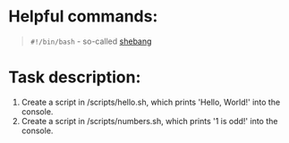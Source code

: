 # Helpful commands:

> `#!/bin/bash` - so-called [shebang](https://en.wikipedia.org/wiki/Shebang_(Unix))

# Task description:

1. Create a script in /scripts/hello.sh, which prints 'Hello, World!' into the console.
2. Create a script in /scripts/numbers.sh, which prints '1 is odd!' into the console.
